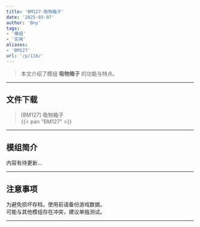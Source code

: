 ```yaml
---
title: 'BM127-吸物箱子'
date: '2025-03-07'
author: 'Bny'
tags:
- '模组'
- '实用'
aliases:
- 'BM127'
url: '/p/116/'
---
```


> 本文介绍了模组 **吸物箱子** 的功能与特点。

---

## 文件下载

> [BM127] 吸物箱子  
{{< pan "BM127" >}}  

---

## 模组简介

>  
内容有待更新...  

---

## 注意事项

>  
为避免损坏存档，使用前请备份游戏数据。  
可能与其他模组存在冲突，建议单独测试。  

---

